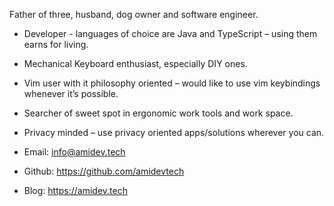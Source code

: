 Father of three, husband, dog owner and software engineer.

- Developer - languages of choice are Java and TypeScript – using them earns for living.
- Mechanical Keyboard enthusiast, especially DIY ones.
- Vim user with it philosophy oriented – would like to use vim keybindings whenever it’s possible.
- Searcher of sweet spot in ergonomic work tools and work space.
- Privacy minded – use privacy oriented apps/solutions wherever you can.



- Email: info@amidev.tech
- Github: https://github.com/amidevtech
- Blog: https://amidev.tech
